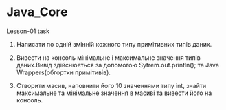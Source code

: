 # Java_Core
Lesson-01 task

1. Написати по одній змінній кожного типу примітивних типів даних.

2. Вивести на консоль мінімальне і максимальне значення типів даних.Вивід здійснюється за допомогою Sytrem.out.println(); та Java Wrappers(обгортки примітивів).

3. Створити масив, наповнити його 10 значеннями типу int, знайти максимальне та мінімальне значення в масиві та вивести його на консоль.
